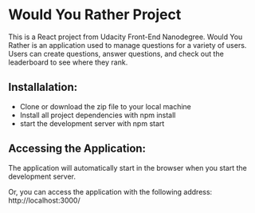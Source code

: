 # Would You Rather Project

This is a React project from Udacity Front-End Nanodegree. Would You Rather is an application used to manage questions for a variety of users. Users can create questions, answer questions, and check out the leaderboard to see where they rank.

## Installalation:

* Clone or download the zip file to your local machine
* Install all project dependencies with npm install
* start the development server with npm start

## Accessing the Application:

The application will automatically start in the browser when you start the development server. 

Or, you can access the application with the following address: http://localhost:3000/
